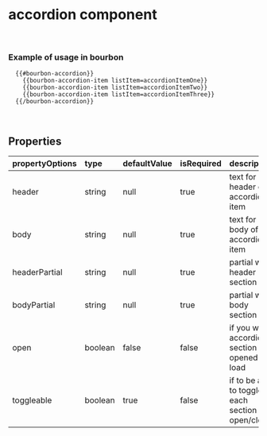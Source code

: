 
# accordion component

&nbsp;

### Example of usage in bourbon
```
  {{#bourbon-accordion}}
    {{bourbon-accordion-item listItem=accordionItemOne}}
    {{bourbon-accordion-item listItem=accordionItemTwo}}
    {{bourbon-accordion-item listItem=accordionItemThree}}
  {{/bourbon-accordion}}
```
&nbsp;

## Properties
| propertyOptions | type | defaultValue | isRequired | description | options |
|----------|:----------|:--------------|:------------|:-------------|:------|
| header | string | null | true | text for header of accordion item ||
| body | string | null| true| text for body of accordion item ||
| headerPartial | string | null | true | partial with header section ||
| bodyPartial | string | null| true| partial with body section||
| open | boolean | false| false| if you want accordion section opened on load ||
| toggleable | boolean | true | false | if to be able to toggle each section open/closed||
